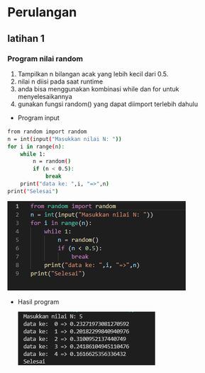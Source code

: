 # Perulangan
## latihan 1
### Program nilai random
1. Tampilkan n bilangan acak yang lebih kecil dari 0.5.
2. nilai n diisi pada saat runtime
3. anda bisa menggunakan kombinasi while dan for untuk menyelesaikannya
4. gunakan fungsi random() yang dapat diimport terlebih dahulu
- Program input<p>
```bash
from random import random
n = int(input("Masukkan nilai N: "))
for i in range(n):
    while 1:
        n = random()
        if (n < 0.5):
            break
    print("data ke: ",i, "=>",n)
print("Selesai")
```
![Gambar 01](Image/NilaiRandom.PNG)<P>
- Hasil program<p>
![Gambar 02](Image/HasilNilaiRandom.PNG)<P>
### 